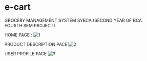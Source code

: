 # e-cart
GROCERY MANAGEMENT SYSTEM SYBCA (SECOND YEAR OF BCA FOURTH SEM PROJECT)

HOME PAGE : 
![1](https://user-images.githubusercontent.com/111139558/184529972-122fbf8c-98d7-46a3-b7dd-0e53f4aa2424.png)

PRODUCT DESCRIPTION PACE
![2](https://user-images.githubusercontent.com/111139558/184529974-2e47ad26-6cf6-478e-859f-538395f2c470.png)

USER PROFILE PAGE
![3](https://user-images.githubusercontent.com/111139558/184529977-1496f0fd-55fd-4b0e-89cb-846119221344.png)
